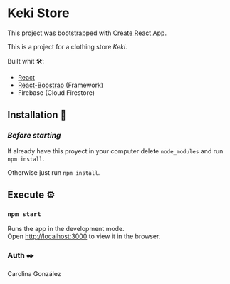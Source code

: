 # **Keki Store** 
This project was bootstrapped with [Create React App](https://github.com/facebook/create-react-app).

This is a project for a clothing store *Keki*.

Built whit 🛠️:

* [React](https://reactjs.org/)
* [React-Boostrap](https://react-bootstrap.github.io) (Framework)
* Firebase (Cloud Firestore)


## **Installation** 🔧
### *Before starting*

If already have this proyect in your computer delete `node_modules` and run `npm install`.

Otherwise just run `npm install`. 

## **Execute**   ⚙️

### `npm start`

Runs the app in the development mode.\
Open [http://localhost:3000](http://localhost:3000) to view it in the browser.

### **Auth** ✒️
Carolina González 

